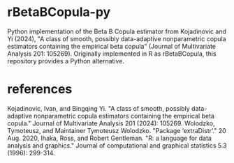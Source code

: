 # rBetaBCopula-py
Python implementation of the Beta B Copula estimator from Kojadinovic and Yi (2024), "A class of smooth, possibly data-adaptive nonparametric copula estimators containing the empirical beta copula" (Journal of Multivariate Analysis 201: 105269). Originally implemented in R as rBetaBCopula, this repository provides a Python alternative.

# references
Kojadinovic, Ivan, and Bingqing Yi. "A class of smooth, possibly data-adaptive nonparametric copula estimators containing the empirical beta copula." Journal of Multivariate Analysis 201 (2024): 105269.
Wolodzko, Tymoteusz, and Maintainer Tymoteusz Wolodzko. "Package ‘extraDistr’." 20 Aug. 2020,
Ihaka, Ross, and Robert Gentleman. "R: a language for data analysis and graphics." Journal of computational and graphical statistics 5.3 (1996): 299-314.
